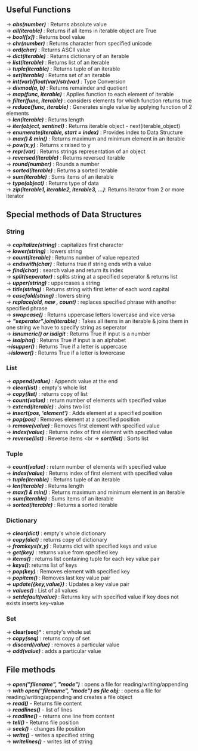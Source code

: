 ## Useful Functions

-> ***abs(number)*** : Returns absolute value<br>
-> ***all(iterable)*** : Returns if all  items in iterable object are True<br>
-> ***bool([x])*** : Returns bool value<br>
-> ***chr(number)*** : Returns character from specified unicode<br>
-> ***ord(char)*** : Returns ASCII value<br>
-> ***dict(iterable)*** : Returns dictionary of an iterable<br>
-> ***list(iterable)*** : Returns list of an iterable<br>
-> ***tuple(iterable)*** : Returns tuple of an iterable<br>
-> ***set(iterable)*** : Returns set of an iterable<br>
-> ***int(var)/float(var)/str(var)*** : Type Conversion<br>
-> ***divmod(a, b)*** : Returns remainder and quotient<br>
-> ***map(func, iterable)*** : Applies function to each element of iterable<br>
-> ***filter(func, iterable)*** : considers elements for which function returns true<br>
-> ***reduce(func, iterable)*** : Generates single value by applying function of 2 elements<br>
-> ***len(iterable)*** : Returns length<br>
-> ***iter(object, sentinel)*** : Returns iterable object - next(iterable_object)<br>
-> ***enumerate(iterable, start = index)*** : Provides index to Data Structure<br>
-> ***max() & min()*** : Returns maximum and minimum element in an iterable<br>
-> ***pow(x,y)*** : Returns x raised to y<br>
-> ***repr(var)*** : Returns strings representation of an object<br>
-> ***reversed(iterable)*** : Returns reversed iterable<br>
-> ***round(number)*** : Rounds a number<br>
-> ***sorted(iterable)*** : Returns a sorted iterable<br>
-> ***sum(iterable)*** : Sums items of an iterable<br>
-> ***type(object)*** : Returns type of data<br>
-> ***zip(iterable1, iterable2, iterable3, ...)***: Returns iterator from 2 or more iterator<br>


## Special methods of Data Structures 
### String
-> ***capitalize(string)*** : capitalizes first character<br>
-> ***lower(string)*** : lowers string <br>
-> ***count(iterable)*** : Returns number of value repeated <br>
-> ***endswith(char)*** : Returns true if string ends with a value <br>
-> ***find(char)*** : search value and return its index <br>
-> ***split(seperator)*** : splits string at a specified seperator & returns list <br>
-> ***upper(string)*** : uppercases a string <br>
-> ***title(string)*** : Returns string with first letter of each word capital <br>
-> ***casefold(string)*** : lowers string<br>
-> ***replace(old, new , count)*** : replaces specified phrase with another specified phrase <br>
-> ***swapcase()*** : Returns uppercase letters lowercase and vice versa <br>
-> ***"seperator".join(iterable)*** : Takes all items in an iterable & joins them in one string we have to specify string as seperator <br>
-> ***isnumeric() or isdigit*** : Returns True if input is a number<br>
-> ***isalpha()*** : Returns True if input is an alphabet<br>
->***isupper()*** : Returns True if a letter is uppercase<br>
->***islower()*** : Returns True if a letter is lowercase<br>
                                                       

### List
-> ***append(value)*** : Appends value at the end <br>
-> ***clear(list)*** : empty's whole list <br>
-> ***copy(list)*** : returns copy of list  <br>
-> ***count(value)*** : return number of elements with specified value  <br>
-> ***extend(iterable)*** : Joins two list <br>
-> ***insert(pos, 'element')*** : Adds element at a specified position  <br>
-> ***pop(pos)*** : Removes element at a specified position  <br>
-> ***remove(value)*** : Removes first element with specified value  <br>
-> ***index(value)*** : Returns index of first element with specified value <br>
-> ***reverse(list)*** : Reverse items <br
-> ***sort(list)*** : Sorts list <br>
### Tuple
-> ***count(value)*** : return number of elements with specified value  <br>
-> ***index(value)*** : Returns index of first element with specified value <br>
-> ***tuple(iterable)*** : Returns tuple of an iterable<br>
-> ***len(iterable)*** : Returns length<br>
-> ***max() & min()*** : Returns maximum and minimum element in an iterable<br>
-> ***sum(iterable)*** : Sums items of an iterable<br>
-> ***sorted(iterable)*** : Returns a sorted iterable<br>
### Dictionary 
-> ***clear(dict)*** : empty's whole dictionary <br>
-> ***copy(dict)*** : returns copy of dictionary  <br>
-> ***fromkeys(x,y)*** : Returns dict with specified keys and value  <br>
-> ***get(key)*** : returns value from specified key  <br>
-> ***items()*** : returns list containing tuple for each key value pair <br>
-> ***keys()***: returns  list of keys  <br>
-> ***pop(key)*** : Removes element with specified key <br>
-> ***popitem()*** : Removes last key value pair  <br>
-> ***update({key,value})*** : Updates a key value pair  <br>
-> ***values()*** : List of all values  <br>
-> ***setdefault(value)*** : Returns key with specified value if key does not exists inserts key-value <br>
### Set 
-> **clear(seq)*** : empty's whole set<br>
-> ***copy(seq)*** : returns copy of set <br>
-> ***discard(value)*** : removes a particular value  <br>
-> ***add(value)*** : adds a particular value  <br>
## File methods
-> ***open("filename", "mode")*** : opens a file for reading/writing/appending  <br>
-> ***with open("filename", "mode") as file obj:*** : opens a file for reading/writing/appending and creates a file object  <br>
-> ***read()*** - Returns file content<br>
-> ***readlines()*** - list of lines<br>
-> ***readline()*** - returns one line from content<br>
-> ***tell()*** - Returns file position<br>
-> ***seek()*** - changes file position<br>
-> ***write()*** - writes a specified string<br>
-> ***writelines()*** - writes list of string<br>


